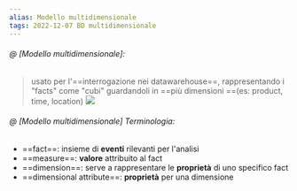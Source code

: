 ```yaml
---
alias: Modello multidimensionale
tags: 2022-12-07 BD multidimensionale
---
```


###### @ [Modello multidimensionale]:
> usato per l'==interrogazione nei datawarehouse==, rappresentando i "facts" come "cubi" guardandoli in ==più dimensioni ==(es: product, time, location)
![](Uni/BD/img/multidimmodel.jpeg)
<!--ID: 1670433813646-->



###### @ [Modello multidimensionale] Terminologia:
- ==fact==: insieme di **eventi** rilevanti per l'analisi
- ==measure==: **valore** attribuito al fact
- ==dimension==: serve a rappresentare le **proprietà** di uno specifico fact
- ==dimensional attribute==: **proprietà** per una dimensione
<!--ID: 1670433813653-->

